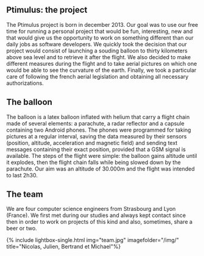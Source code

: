 <h2 id="le-projet">Ptimulus: the project</h2>
<p>The Ptimulus project is born in december 2013. Our goal was to use our free time for running a personal project that would be fun, interesting, new and that would give us the opportunity to work on something different than our daily jobs as software developers. We quickly took the decision that our project would consist of launching a souding balloon to thirty kilometers above sea level and to retrieve it after the flight. We also decided to make different measures during the flight and to take aerial pictures on which one would be able to see the curvature of the earth. Finally, we took a particular care of following the french aerial legislation and obtaining all necessary authorizations.</p>

<h2 id="le-ballon">The balloon</h2>
<p>The balloon is a latex balloon inflated with helium that carry a flight chain made of several elements: a parachute, a radar reflector and a capsule containing two Android phones. The phones were programmed for taking pictures at a regular interval, saving the data measured by their sensors (position, altitude, acceleration and magnetic field) and sending text messages containing their exact position, provided that a GSM signal is available. The steps of the flight were simple: the balloon gains altitude until it explodes, then the flight chain falls while being slowed down by the parachute. Our aim was an altitude of 30.000m and the flight was intended to last 2h30.
</p>

<h2 id="lquipe">The team</h2>
<p>We are four computer science engineers from Strasbourg and Lyon (France). We first met during our studies and always kept contact since then in order to work on projects of this kind and also, sometimes, share a beer or two.</p>

{% include lightbox-single.html img="team.jpg" imagefolder="/img/" title="Nicolas, Julien, Bertrand et Michael"%}






